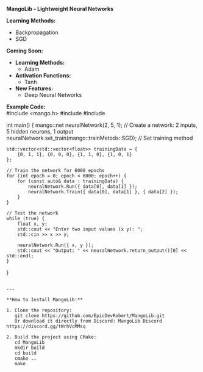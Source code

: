 **MangoLib - Lightweight Neural Networks**  

**Learning Methods:**  
- Backpropagation  
- SGD  

**Coming Soon:**  
- **Learning Methods:**  
  - Adam  
- **Activation Functions:**  
  - Tanh  
- **New Features:**  
  - Deep Neural Networks  

**Example Code:**  
#include <mango.h>
#include <iostream>
#include <vector>

int main() {
    mango::net neuralNetwork(2, 5, 1); // Create a network: 2 inputs, 5 hidden neurons, 1 output
    neuralNetwork.set_train(mango::trainMetods::SGD); // Set training method

    std::vector<std::vector<float>> trainingData = {
        {0, 1, 1}, {0, 0, 0}, {1, 1, 0}, {1, 0, 1}
    };

    // Train the network for 6000 epochs
    for (int epoch = 0; epoch < 6000; epoch++) {
        for (const auto& data : trainingData) {
            neuralNetwork.Run({ data[0], data[1] });
            neuralNetwork.Train({ data[0], data[1] }, { data[2] });
        }
    }

    // Test the network
    while (true) {
        float x, y;
        std::cout << "Enter two input values (x y): ";
        std::cin >> x >> y;

        neuralNetwork.Run({ x, y });
        std::cout << "Output: " << neuralNetwork.return_output()[0] << std::endl;
    }
}
```

---

**How to Install MangoLib:**  

1. Clone the repository:  
   git clone https://github.com/EpicDevRobert/MangoLib.git
   Or download it directly from Discord: MangoLib Discord https://discord.gg/tWrhVcMMsq

2. Build the project using CMake:  
   cd MangoLib
   mkdir build
   cd build
   cmake ..
   make
   ```  

